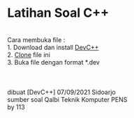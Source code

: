 # Latihan Soal C++
<br>
Cara membuka file :<br>
1. Download dan install <a href="https://sourceforge.net/projects/orwelldevcpp/">DevC++</a><br>
2. <a href="https://github.com/wkuliah654/78d277f42a928cc4e6df4644d3b501ef/archive/refs/heads/master.zip">Clone</a> file ini<br>
3. Buka file dengan format *.dev<br>
<br>
<br>
<br>
dibuat [DevC++] 07/09/2021 Sidoarjo<br>
sumber soal Qalbi Teknik Komputer PENS<br>
by 113
